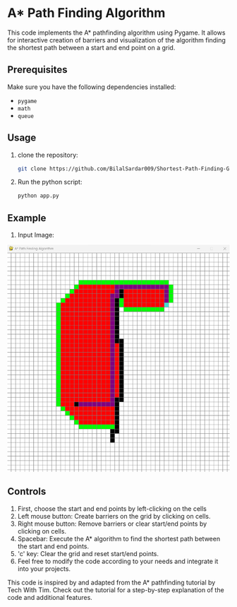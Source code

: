 # A* Path Finding Algorithm

This code implements the A* pathfinding algorithm using Pygame. It allows for interactive creation of barriers and visualization of the algorithm finding the shortest path between a start and end point on a grid.

## Prerequisites

Make sure you have the following dependencies installed:

- `pygame`
- `math`
- `queue`

## Usage

1. clone the repository:
   ```bash
   git clone https://github.com/BilalSardar009/Shortest-Path-Finding-Game
   ```
2. Run the python script:
   ```bash
   python app.py 
   ```
## Example
1. Input Image:

![Input Image:](https://github.com/BilalSardar009/Shortest-Path-Finding-Game/blob/main/Shortest%20Path%20Finding%20game/Output.png)

## Controls

1. First, choose the start and end points by left-clicking on the cells
2. Left mouse button: Create barriers on the grid by clicking on cells.
3. Right mouse button: Remove barriers or clear start/end points by clicking on cells.
4. Spacebar: Execute the A* algorithm to find the shortest path between the start and end points.
5. 'c' key: Clear the grid and reset start/end points.
6. Feel free to modify the code according to your needs and integrate it into your projects.

This code is inspired by and adapted from the A* pathfinding tutorial by Tech With Tim. Check out the tutorial for a step-by-step explanation of the code and additional features.
